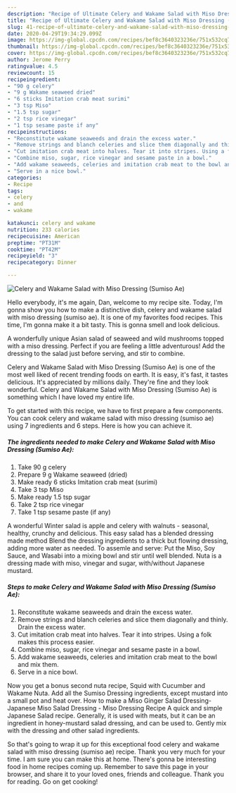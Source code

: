 ```yaml
---
description: "Recipe of Ultimate Celery and Wakame Salad with Miso Dressing (Sumiso Ae)"
title: "Recipe of Ultimate Celery and Wakame Salad with Miso Dressing (Sumiso Ae)"
slug: 41-recipe-of-ultimate-celery-and-wakame-salad-with-miso-dressing-sumiso-ae
date: 2020-04-29T19:34:29.099Z
image: https://img-global.cpcdn.com/recipes/bef8c3640323236e/751x532cq70/celery-and-wakame-salad-with-miso-dressing-sumiso-ae-recipe-main-photo.jpg
thumbnail: https://img-global.cpcdn.com/recipes/bef8c3640323236e/751x532cq70/celery-and-wakame-salad-with-miso-dressing-sumiso-ae-recipe-main-photo.jpg
cover: https://img-global.cpcdn.com/recipes/bef8c3640323236e/751x532cq70/celery-and-wakame-salad-with-miso-dressing-sumiso-ae-recipe-main-photo.jpg
author: Jerome Perry
ratingvalue: 4.5
reviewcount: 15
recipeingredient:
- "90 g celery"
- "9 g Wakame seaweed dried"
- "6 sticks Imitation crab meat surimi"
- "3 tsp Miso"
- "1.5 tsp sugar"
- "2 tsp rice vinegar"
- "1 tsp sesame paste if any"
recipeinstructions:
- "Reconstitute wakame seaweeds and drain the excess water."
- "Remove strings and blanch celeries and slice them diagonally and thinly. Drain the excess water."
- "Cut imitation crab meat into halves. Tear it into stripes. Using a folk makes this process easier."
- "Combine miso, sugar, rice vinegar and sesame paste in a bowl."
- "Add wakame seaweeds, celeries and imitation crab meat to the bowl and mix them."
- "Serve in a nice bowl."
categories:
- Recipe
tags:
- celery
- and
- wakame

katakunci: celery and wakame 
nutrition: 233 calories
recipecuisine: American
preptime: "PT31M"
cooktime: "PT42M"
recipeyield: "3"
recipecategory: Dinner

---
```



![Celery and Wakame Salad with Miso Dressing (Sumiso Ae)](https://img-global.cpcdn.com/recipes/bef8c3640323236e/751x532cq70/celery-and-wakame-salad-with-miso-dressing-sumiso-ae-recipe-main-photo.jpg)

Hello everybody, it's me again, Dan, welcome to my recipe site. Today, I'm gonna show you how to make a distinctive dish, celery and wakame salad with miso dressing (sumiso ae). It is one of my favorites food recipes. This time, I'm gonna make it a bit tasty. This is gonna smell and look delicious.

A wonderfully unique Asian salad of seaweed and wild mushrooms topped with a miso dressing. Perfect if you are feeling a little adventurous! Add the dressing to the salad just before serving, and stir to combine.

Celery and Wakame Salad with Miso Dressing (Sumiso Ae) is one of the most well liked of recent trending foods on earth. It is easy, it's fast, it tastes delicious. It's appreciated by millions daily. They're fine and they look wonderful. Celery and Wakame Salad with Miso Dressing (Sumiso Ae) is something which I have loved my entire life.


To get started with this recipe, we have to first prepare a few components. You can cook celery and wakame salad with miso dressing (sumiso ae) using 7 ingredients and 6 steps. Here is how you can achieve it.

<!--inarticleads1-->

##### The ingredients needed to make Celery and Wakame Salad with Miso Dressing (Sumiso Ae):

1. Take 90 g celery
1. Prepare 9 g Wakame seaweed (dried)
1. Make ready 6 sticks Imitation crab meat (surimi)
1. Take 3 tsp Miso
1. Make ready 1.5 tsp sugar
1. Take 2 tsp rice vinegar
1. Take 1 tsp sesame paste (if any)


A wonderful Winter salad is apple and celery with walnuts - seasonal, healthy, crunchy and delicious. This easy salad has a blended dressing made method Blend the dressing ingredients to a thick but flowing dressing, adding more water as needed. To assemle and serve: Put the Miso, Soy Sauce, and Wasabi into a mixing bowl and stir until well blended. Nuta is a dressing made with miso, vinegar and sugar, with/without Japanese mustard. 

<!--inarticleads2-->

##### Steps to make Celery and Wakame Salad with Miso Dressing (Sumiso Ae):

1. Reconstitute wakame seaweeds and drain the excess water.
1. Remove strings and blanch celeries and slice them diagonally and thinly. Drain the excess water.
1. Cut imitation crab meat into halves. Tear it into stripes. Using a folk makes this process easier.
1. Combine miso, sugar, rice vinegar and sesame paste in a bowl.
1. Add wakame seaweeds, celeries and imitation crab meat to the bowl and mix them.
1. Serve in a nice bowl.


Now you get a bonus second nuta recipe, Squid with Cucumber and Wakame Nuta. Add all the Sumiso Dressing ingredients, except mustard into a small pot and heat over. How to make a Miso Ginger Salad Dressing- Japanese Miso Salad Dressing - Miso Dressing Recipe A quick and simple Japanese Salad recipe. Generally, it is used with meats, but it can be an ingredient in honey-mustard salad dressing, and can be used to. Gently mix with the dressing and other salad ingredients. 

So that's going to wrap it up for this exceptional food celery and wakame salad with miso dressing (sumiso ae) recipe. Thank you very much for your time. I am sure you can make this at home. There's gonna be interesting food in home recipes coming up. Remember to save this page in your browser, and share it to your loved ones, friends and colleague. Thank you for reading. Go on get cooking!
